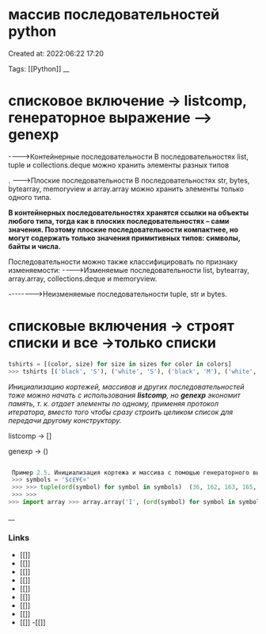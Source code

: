 # массив последовательностей python

Created at: 2022:06:22 17:20

Tags: [[Python]]
__ 

# списковое включение -> listcomp,                                            генераторное выражение –> genexp
---->Контейнерные последовательности В последовательностях list, tuple и collections.deque можно хранить элементы разных типов

. --->Плоские последовательности В последовательностях str, bytes, bytearray, memoryview и array.array можно хранить элементы только одного типа.


**В контейнерных последовательностях хранятся ссылки на объекты любого типа, тогда как в плоских последовательностях – сами значения. Поэтому плоские последовательности компактнее, но могут содержать только значения примитивных типов: символы, байты и числа.**



Последовательности можно также классифицировать по признаку изменяемости:
---->Изменяемые последовательности list, bytearray, array.array, collections.deque и memoryview. 

-------->Неизменяемые последовательности tuple, str и bytes.

# списковые включения -> строят списки и все ->только списки
``` python 
tshirts = [(color, size) for size in sizes for color in colors]
>>> tshirts [('black', 'S'), ('white', 'S'), ('black', 'M'), ('white', 'M'), ('black', 'L'), ('white', 'L')]


```


*Инициализацию кортежей, массивов и других последовательностей тоже можно начать с использования **listcomp**, но **genexp** экономит память, т. к. отдает элементы по одному, применяя протокол итератора, вместо того чтобы сразу строить целиком список для передачи другому конструктору.*

listcomp -> []

genexp -> ()

```python 

 Пример 2.5. Инициализация кортежа и массива с помощью генераторного выражения 
 >>> symbols = '$¢£¥€¤' 
 >>> >>> tuple(ord(symbol) for symbol in symbols)  (36, 162, 163, 165, 8364, 164) 
 >>> >>> 
>>> import array >>> array.array('I', (ord(symbol) for symbol in symbols)) array('I', [36, 162, 163, 165, 8364, 164])
```



__

### Links
- [[]]
- [[]]
- [[]]
- [[]]
- [[]]
- [[]]
- [[]]
- [[]]
- [[]]
-[[]]


